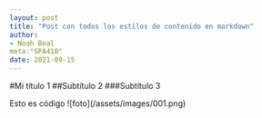 ```yaml
---
layout: post
title: "Post con todos los estilos de contenido en markdown"
author: 
- Noah Beal
meta:"SPA410"
date: 2021-09-15
---
```

#Mi título 1
##Subtítulo 2
###Subtítulo 3

<html>
Esto es código
</html>
![foto](/assets/images/001.png)
